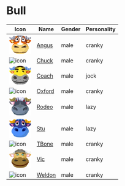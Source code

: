 # Bull

|Icon|Name|Gender|Personality|
|---|---|---|---|
|![icon](./angus/icon.png)|[Angus](./angus)|male|cranky|
|![icon](./chuck/icon.png)|[Chuck](./chuck)|male|cranky|
|![icon](./coach/icon.png)|[Coach](./coach)|male|jock|
|![icon](./oxford/icon.png)|[Oxford](./oxford)|male|cranky|
|![icon](./rodeo/icon.png)|[Rodeo](./rodeo)|male|lazy|
|![icon](./stu/icon.png)|[Stu](./stu)|male|lazy|
|![icon](./tbone/icon.png)|[TBone](./tbone)|male|cranky|
|![icon](./vic/icon.png)|[Vic](./vic)|male|cranky|
|![icon](./weldon/icon.png)|[Weldon](./weldon)|male|cranky|
